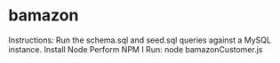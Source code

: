 # bamazon

Instructions:
Run the schema.sql and seed.sql queries against a MySQL instance.
Install Node
Perform NPM I
Run: node bamazonCustomer.js

